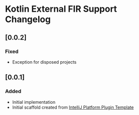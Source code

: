<!-- Keep a Changelog guide -> https://keepachangelog.com -->

# Kotlin External FIR Support Changelog

## [0.0.2]
### Fixed
- Exception for disposed projects

## [0.0.1]
### Added
- Initial implementation
- Initial scaffold created from [IntelliJ Platform Plugin Template](https://github.com/JetBrains/intellij-platform-plugin-template)
